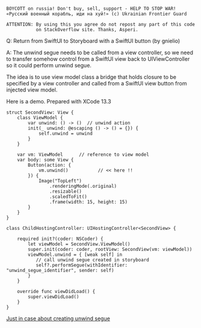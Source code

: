 ```
BOYCOTT on russia! Don't buy, sell, support - HELP TO STOP WAR!
«Русский военный корабль, иди на хуй!» (c) Ukrainian Frontier Guard

ATTENTION: By using this you agree do not repost any part of this code
           on StackOverflow site. Thanks, Asperi.
```

Q: Return from SwiftUI to Storyboard with a SwiftUI button (by gnielio)

A: The unwind segue needs to be called from a view controller, so we
need to transfer somehow control from a SwiftUI view back to UIViewController
so it could perform unwind segue.

The idea is to use view model class a bridge that holds closure to be specified
by a view controller and called from a SwiftUI view button from injected view model.

Here is a demo. Prepared with XCode 13.3

```
struct SecondView: View {
	class ViewModel {
		var unwind: () -> ()  // unwind action
		init(_ unwind: @escaping () -> () = {}) {
			self.unwind = unwind
		}
	}

	var vm: ViewModel      // reference to view model
	var body: some View {
		Button(action: {
			vm.unwind()           // << here !!
		}) {
			Image("TopLeft")
				.renderingMode(.original)
				.resizable()
				.scaledToFit()
				.frame(width: 15, height: 15)
		}
	}
}

class ChildHostingController: UIHostingController<SecondView> {

	required init?(coder: NSCoder) {
		let viewModel = SecondView.ViewModel()
		super.init(coder: coder, rootView: SecondView(vm: viewModel))
		viewModel.unwind = { [weak self] in
		   // call unwind segue created in storyboard
		   self?.performSegue(withIdentifier: "unwind_segue_identifier", sender: self)
		}
	}

	override func viewDidLoad() {
		super.viewDidLoad()
	}
}
```

[Just in case about creating unwind segue](https://medium.com/@ldeme/unwind-segues-in-swift-5-e392134c65fd)

